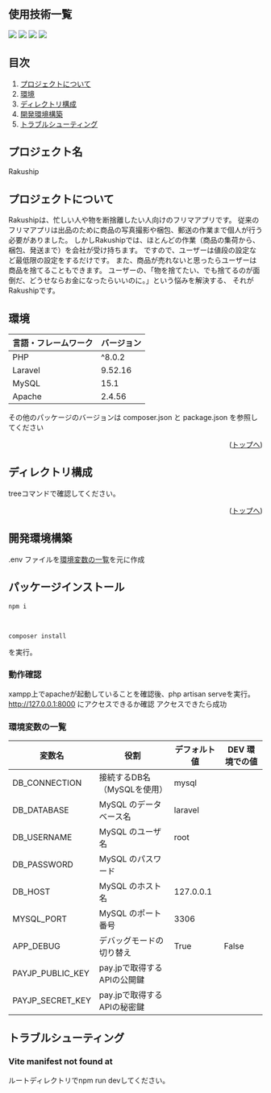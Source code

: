 ## 使用技術一覧

<!-- シールド一覧 -->
<!-- 該当するプロジェクトの中から任意のものを選ぶ-->
<p style="display: inline">
  <!-- バックエンドのフレームワーク一覧 -->
  <img src="https://img.shields.io/badge/-Laravel-ffffff.svg?logo=Laravel&style=for-the-badge">
  <!-- バックエンドの言語一覧 -->
  <img src="https://img.shields.io/badge/PHP-ccc.svg?logo=php&style=for-the-badge">
  <!-- ミドルウェア一覧 -->
  <img src="https://img.shields.io/badge/-Apache-D22128.svg?logo=apache&style=for-the-badge">
  <img src="https://img.shields.io/badge/-MySQL-4479A1.svg?logo=mysql&style=for-the-badge&logoColor=white">
  
</p>

## 目次

1. [プロジェクトについて](#プロジェクトについて)
2. [環境](#環境)
3. [ディレクトリ構成](#ディレクトリ構成)
4. [開発環境構築](#開発環境構築)
5. [トラブルシューティング](#トラブルシューティング)

<!-- プロジェクト名を記載 -->

## プロジェクト名

Rakuship

<!-- プロジェクトについて -->

## プロジェクトについて

Rakushipは、忙しい人や物を断捨離したい人向けのフリマアプリです。
従来のフリマアプリは出品のために商品の写真撮影や梱包、郵送の作業まで個人が行う必要がありました。
しかしRakushipでは、ほとんどの作業（商品の集荷から、梱包、発送まで）を会社が受け持ちます。
ですので、ユーザーは値段の設定など最低限の設定をするだけです。
また、商品が売れないと思ったらユーザーは商品を捨てることもできます。
ユーザーの、「物を捨てたい、でも捨てるのが面倒だ、どうせならお金になったらいいのに。」という悩みを解決する、
それがRakushipです。

## 環境

<!-- 言語、フレームワーク、ミドルウェア、インフラの一覧とバージョンを記載 -->

| 言語・フレームワーク  | バージョン |
| --------------------- | ---------- |
| PHP                | ^8.0.2     |
| Laravel                | 9.52.16      |
| MySQL                 | 15.1        |
| Apache               | 2.4.56    |

その他のパッケージのバージョンは composer.json と package.json を参照してください

<p align="right">(<a href="#top">トップへ</a>)</p>

## ディレクトリ構成

<!-- Treeコマンドを使ってディレクトリ構成を記載 -->

treeコマンドで確認してください。


<p align="right">(<a href="#top">トップへ</a>)</p>

## 開発環境構築

<!-- xampp上での環境構築の方法を記載 -->

.env ファイルを[環境変数の一覧](#環境変数の一覧)を元に作成

## パッケージインストール
```
npm i
```

<br>

```
composer install
```

を実行。

### 動作確認
xampp上でapacheが起動していることを確認後、php artisan serveを実行。
http://127.0.0.1:8000 にアクセスできるか確認
アクセスできたら成功

### 環境変数の一覧

| 変数名                 | 役割                                      | デフォルト値                       | DEV 環境での値                           |
| ---------------------- | ----------------------------------------- | ---------------------------------- | ---------------------------------------- |
| DB_CONNECTION    | 接続するDB名（MySQLを使用） |   mysql                             |                                   |
| DB_DATABASE         | MySQL のデータベース名   | laravel                          |                                          |
| DB_USERNAME             | MySQL のユーザ名         | root                            |                                          |
| DB_PASSWORD         | MySQL のパスワード       |                              |                                          |
| DB_HOST             | MySQL のホスト名         | 127.0.0.1                                |                                          |
| MYSQL_PORT             | MySQL のポート番号       | 3306                               |                                          |
| APP_DEBUG                  | デバッグモードの切り替え                  | True                               | False                                    |
| PAYJP_PUBLIC_KEY        | pay.jpで取得するAPIの公開鍵                   |                    |                                          |
| PAYJP_SECRET_KEY | pay.jpで取得するAPIの秘密鍵   |              |                      |

## トラブルシューティング

### Vite manifest not found at

ルートディレクトリでnpm run devしてください。
